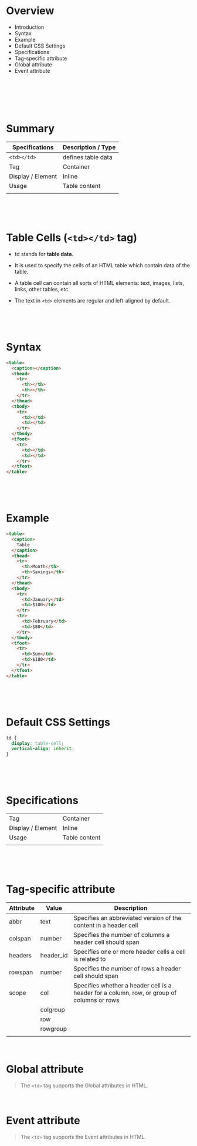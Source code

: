 # Overview

- Introduction
- Syntax
- Example
- Default CSS Settings
- Specifications
- Tag-specific attribute
- Global attribute
- Event attribute

&nbsp;

&nbsp;

&nbsp;

# Summary

| Specifications    | Description / Type |
| ----------------- | ------------------ |
| `<td></td>`       | defines table data |
| Tag               | Container          |
| Display / Element | Inline             |
| Usage             | Table content      |
|                   |                    |

&nbsp;

&nbsp;

# Table Cells (`<td></td>` tag)

- td stands for **table data**.

- It is used to specify the cells of an HTML table which contain data of the table.

- A table cell can contain all sorts of HTML elements: text, images, lists, links, other tables, etc.

- The text in `<td>` elements are regular and left-aligned by default.

&nbsp;

&nbsp;

# Syntax

```html
<table>
  <caption></caption>
  <thead>
    <tr>
      <th></th>
      <th></th>
    </tr>
  </thead>
  <tbody>
    <tr>
      <td></td>
      <td></td>
    </tr>
  </tbody>
  <tfoot>
    <tr>
      <td></td>
      <td></td>
    </tr>
  </tfoot>
</table>
```

&nbsp;

&nbsp;

# Example

```html
<table>
  <caption>
    Table
  </caption>
  <thead>
    <tr>
      <th>Month</th>
      <th>Savings</th>
    </tr>
  </thead>
  <tbody>
    <tr>
      <td>January</td>
      <td>$100</td>
    </tr>
    <tr>
      <td>February</td>
      <td>$80</td>
    </tr>
  </tbody>
  <tfoot>
    <tr>
      <td>Sum</td>
      <td>$180</td>
    </tr>
  </tfoot>
</table>
```

&nbsp;

&nbsp;

# Default CSS Settings

```css
td {
  display: table-cell;
  vertical-align: inherit;
}
```

&nbsp;

&nbsp;

# Specifications

|                   |               |
| ----------------- | ------------- |
| Tag               | Container     |
| Display / Element | Inline        |
| Usage             | Table content |
|                   |               |

&nbsp;

&nbsp;

# Tag-specific attribute

| Attribute | Value     | Description                                                                                |
| --------- | --------- | ------------------------------------------------------------------------------------------ |
| abbr      | text      | Specifies an abbreviated version of the content in a header cell                           |
| colspan   | number    | Specifies the number of columns a header cell should span                                  |
| headers   | header_id | Specifies one or more header cells a cell is related to                                    |
| rowspan   | number    | Specifies the number of rows a header cell should span                                     |
| scope     | col       | Specifies whether a header cell is a header for a column, row, or group of columns or rows |
|           | colgroup  |                                                                                            |
|           | row       |                                                                                            |
|           | rowgroup  |                                                                                            |
|           |           |                                                                                            |

&nbsp;

# Global attribute

> The `<td>` tag supports the Global attributes in HTML.

&nbsp;

# Event attribute

> The `<td>` tag supports the Event attributes in HTML.

&nbsp;

&nbsp;

&nbsp;
&nbsp;
&nbsp;
&nbsp;
&nbsp;
&nbsp;
&nbsp;
